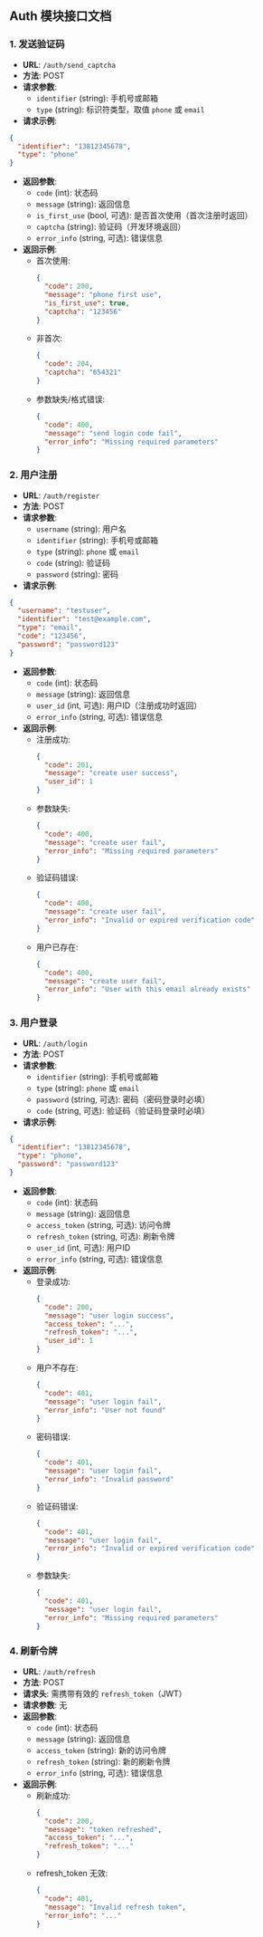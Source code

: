 ## Auth 模块接口文档

### 1. 发送验证码
- **URL**: `/auth/send_captcha`
- **方法**: POST
- **请求参数**:
  - `identifier` (string): 手机号或邮箱
  - `type` (string): 标识符类型，取值 `phone` 或 `email`
- **请求示例**:
```json
{
  "identifier": "13812345678",
  "type": "phone"
}
```
- **返回参数**:
  - `code` (int): 状态码
  - `message` (string): 返回信息
  - `is_first_use` (bool, 可选): 是否首次使用（首次注册时返回）
  - `captcha` (string): 验证码（开发环境返回）
  - `error_info` (string, 可选): 错误信息
- **返回示例**:
  - 首次使用:
    ```json
    {
      "code": 200,
      "message": "phone first use",
      "is_first_use": true,
      "captcha": "123456"
    }
    ```
  - 非首次:
    ```json
    {
      "code": 204,
      "captcha": "654321"
    }
    ```
  - 参数缺失/格式错误:
    ```json
    {
      "code": 400,
      "message": "send login code fail",
      "error_info": "Missing required parameters"
    }
    ```

### 2. 用户注册
- **URL**: `/auth/register`
- **方法**: POST
- **请求参数**:
  - `username` (string): 用户名
  - `identifier` (string): 手机号或邮箱
  - `type` (string): `phone` 或 `email`
  - `code` (string): 验证码
  - `password` (string): 密码
- **请求示例**:
```json
{
  "username": "testuser",
  "identifier": "test@example.com",
  "type": "email",
  "code": "123456",
  "password": "password123"
}
```
- **返回参数**:
  - `code` (int): 状态码
  - `message` (string): 返回信息
  - `user_id` (int, 可选): 用户ID（注册成功时返回）
  - `error_info` (string, 可选): 错误信息
- **返回示例**:
  - 注册成功:
    ```json
    {
      "code": 201,
      "message": "create user success",
      "user_id": 1
    }
    ```
  - 参数缺失:
    ```json
    {
      "code": 400,
      "message": "create user fail",
      "error_info": "Missing required parameters"
    }
    ```
  - 验证码错误:
    ```json
    {
      "code": 400,
      "message": "create user fail",
      "error_info": "Invalid or expired verification code"
    }
    ```
  - 用户已存在:
    ```json
    {
      "code": 400,
      "message": "create user fail",
      "error_info": "User with this email already exists"
    }
    ```

### 3. 用户登录
- **URL**: `/auth/login`
- **方法**: POST
- **请求参数**:
  - `identifier` (string): 手机号或邮箱
  - `type` (string): `phone` 或 `email`
  - `password` (string, 可选): 密码（密码登录时必填）
  - `code` (string, 可选): 验证码（验证码登录时必填）
- **请求示例**:
```json
{
  "identifier": "13812345678",
  "type": "phone",
  "password": "password123"
}
```
- **返回参数**:
  - `code` (int): 状态码
  - `message` (string): 返回信息
  - `access_token` (string, 可选): 访问令牌
  - `refresh_token` (string, 可选): 刷新令牌
  - `user_id` (int, 可选): 用户ID
  - `error_info` (string, 可选): 错误信息
- **返回示例**:
  - 登录成功:
    ```json
    {
      "code": 200,
      "message": "user login success",
      "access_token": "...",
      "refresh_token": "...",
      "user_id": 1
    }
    ```
  - 用户不存在:
    ```json
    {
      "code": 401,
      "message": "user login fail",
      "error_info": "User not found"
    }
    ```
  - 密码错误:
    ```json
    {
      "code": 401,
      "message": "user login fail",
      "error_info": "Invalid password"
    }
    ```
  - 验证码错误:
    ```json
    {
      "code": 401,
      "message": "user login fail",
      "error_info": "Invalid or expired verification code"
    }
    ```
  - 参数缺失:
    ```json
    {
      "code": 401,
      "message": "user login fail",
      "error_info": "Missing required parameters"
    }
    ```

### 4. 刷新令牌
- **URL**: `/auth/refresh`
- **方法**: POST
- **请求头**: 需携带有效的 `refresh_token`（JWT）
- **请求参数**: 无
- **返回参数**:
  - `code` (int): 状态码
  - `message` (string): 返回信息
  - `access_token` (string): 新的访问令牌
  - `refresh_token` (string): 新的刷新令牌
  - `error_info` (string, 可选): 错误信息
- **返回示例**:
  - 刷新成功:
    ```json
    {
      "code": 200,
      "message": "token refreshed",
      "access_token": "...",
      "refresh_token": "..."
    }
    ```
  - refresh_token 无效:
    ```json
    {
      "code": 401,
      "message": "Invalid refresh token",
      "error_info": "..."
    }
    ```